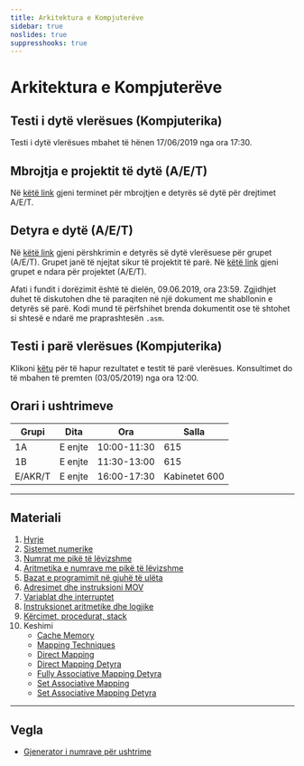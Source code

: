 ```yaml
---
title: Arkitektura e Kompjuterëve
sidebar: true
noslides: true
suppresshooks: true
---
```


# Arkitektura e Kompjuterëve

## Testi i dytë vlerësues (Kompjuterika)

Testi i dytë vlerësues mbahet të hënen 17/06/2019 nga ora 17:30.

## Mbrojtja e projektit të dytë (A/E/T)

Në [këtë link](https://docs.google.com/spreadsheets/d/10ijKqxnF67oQgOoO146o7kW0IzDpBwNFsBtWC6CrI8g/edit?usp=sharing) gjeni terminet për mbrojtjen e detyrës së dytë për drejtimet A/E/T.

## Detyra e dytë (A/E/T)

Në [këtë link](/lendet/arkitektura-kompjutereve/detyra2) gjeni përshkrimin e detyrës së dytë vlerësuese për grupet (A/E/T). Grupet janë të njejtat sikur të projektit të parë. Në [këtë link](https://docs.google.com/spreadsheets/d/10ijKqxnF67oQgOoO146o7kW0IzDpBwNFsBtWC6CrI8g/edit?usp=sharing) gjeni grupet e ndara për projektet (A/E/T).

Afati i fundit i dorëzimit është të dielën, 09.06.2019, ora 23:59. Zgjidhjet duhet të diskutohen dhe të paraqiten në një dokument me shabllonin e detyrës së parë. Kodi mund të përfshihet brenda dokumentit ose të shtohet si shtesë e ndarë me praprashtesën `.asm`.

## Testi i parë vlerësues (Kompjuterika)

Klikoni [këtu](/lendet/arkitektura-kompjutereve/testi1) për të hapur rezultatet e testit të parë vlerësues. Konsultimet do të mbahen të premten (03/05/2019) nga ora 12:00.

## Orari i ushtrimeve

| Grupi   | Dita    | Ora         | Salla         |
| ------- | ------- | ----------- | ------------- |
| 1A      | E enjte | 10:00-11:30 | 615           |
| 1B      | E enjte | 11:30-13:00 | 615           |
| E/AKR/T | E enjte | 16:00-17:30 | Kabinetet 600 |

---

## Materiali

1. [Hyrje](/lendet/arkitektura-kompjutereve/java1)
2. [Sistemet numerike](/lendet/arkitektura-kompjutereve/java2)
3. [Numrat me pikë të lëvizshme](/lendet/arkitektura-kompjutereve/java3)
4. [Aritmetika e numrave me pikë të lëvizshme](/lendet/arkitektura-kompjutereve/java4)
5. [Bazat e programimit në gjuhë të ulëta](/lendet/arkitektura-kompjutereve/java5)
6. [Adresimet dhe instruksioni MOV](/lendet/arkitektura-kompjutereve/java6)
7. [Variablat dhe interruptet](/lendet/arkitektura-kompjutereve/java7)
8. [Instruksionet aritmetike dhe logjike](/lendet/arkitektura-kompjutereve/java8)
9. [Kërcimet, procedurat, stack](/lendet/arkitektura-kompjutereve/java9)
10. Keshimi
    - [Cache Memory](https://www.gatevidyalay.com/cache-memory/)
    - [Mapping Techniques](https://www.gatevidyalay.com/cache-mapping-cache-mapping-techniques/)
    - [Direct Mapping](https://www.gatevidyalay.com/direct-mapping-cache-mapping/)
    - [Direct Mapping Detyra](https://www.gatevidyalay.com/direct-mapping-cache-practice-problems/)
    - [Fully Associative Mapping Detyra](https://www.gatevidyalay.com/fully-associative-cache-practice-problems/)
    - [Set Associative Mapping](https://www.gatevidyalay.com/set-associative-mapping-cache-mapping/)
    - [Set Associative Mapping Detyra](https://www.gatevidyalay.com/set-associative-mapping-practice-problems/)

---

## Vegla

- [Gjenerator i numrave për ushtrime](/app?id=yku4hgwdxdbjsygctdbixqv4dtbknq4geeywkiodwz4fy2reaf6am3zxgq)
